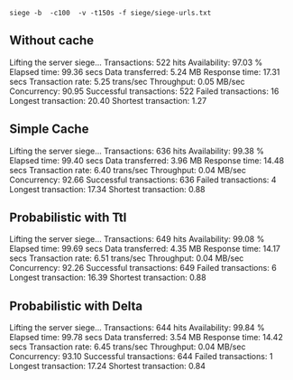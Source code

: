 ``
siege -b  -c100  -v -t150s -f siege/siege-urls.txt
``

## Without cache

Lifting the server siege...
Transactions:		         522 hits
Availability:		       97.03 %
Elapsed time:		       99.36 secs
Data transferred:	        5.24 MB
Response time:		       17.31 secs
Transaction rate:	        5.25 trans/sec
Throughput:		        0.05 MB/sec
Concurrency:		       90.95
Successful transactions:         522
Failed transactions:	          16
Longest transaction:	       20.40
Shortest transaction:	        1.27

## Simple Cache

Lifting the server siege...
Transactions:		         636 hits
Availability:		       99.38 %
Elapsed time:		       99.40 secs
Data transferred:	        3.96 MB
Response time:		       14.48 secs
Transaction rate:	        6.40 trans/sec
Throughput:		        0.04 MB/sec
Concurrency:		       92.66
Successful transactions:         636
Failed transactions:	           4
Longest transaction:	       17.34
Shortest transaction:	        0.88

## Probabilistic with Ttl

Lifting the server siege...
Transactions:		         649 hits
Availability:		       99.08 %
Elapsed time:		       99.69 secs
Data transferred:	        4.35 MB
Response time:		       14.17 secs
Transaction rate:	        6.51 trans/sec
Throughput:		        0.04 MB/sec
Concurrency:		       92.26
Successful transactions:         649
Failed transactions:	           6
Longest transaction:	       16.39
Shortest transaction:	        0.88


## Probabilistic with Delta

Lifting the server siege...
Transactions:		         644 hits
Availability:		       99.84 %
Elapsed time:		       99.78 secs
Data transferred:	        3.54 MB
Response time:		       14.42 secs
Transaction rate:	        6.45 trans/sec
Throughput:		        0.04 MB/sec
Concurrency:		       93.10
Successful transactions:         644
Failed transactions:	           1
Longest transaction:	       17.24
Shortest transaction:	        0.84